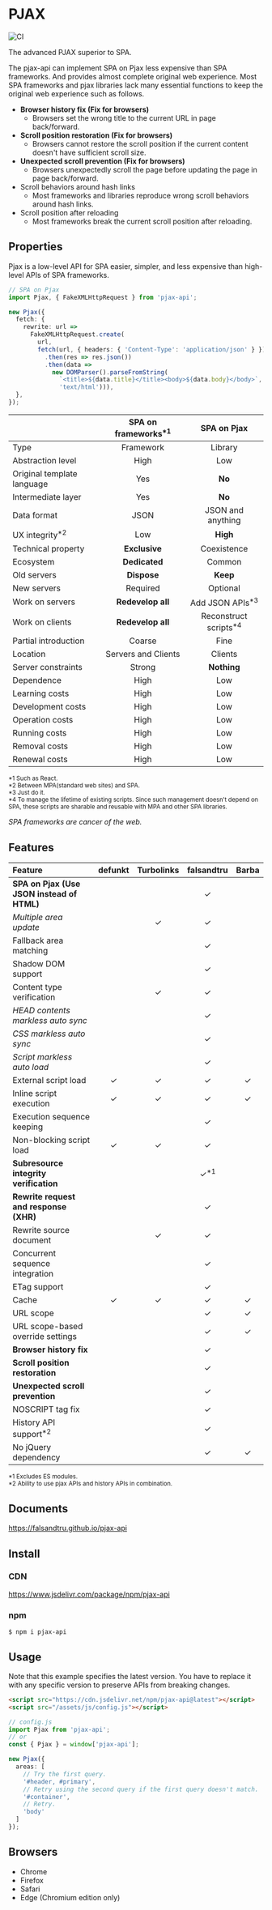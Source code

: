 # PJAX

![CI](https://github.com/falsandtru/pjax-api/workflows/CI/badge.svg)

The advanced PJAX superior to SPA.

The pjax-api can implement SPA on Pjax less expensive than SPA frameworks.
And provides almost complete original web experience.
Most SPA frameworks and pjax libraries lack many essential functions to keep the original web experience such as follows.

- **Browser history fix (Fix for browsers)**
  - Browsers set the wrong title to the current URL in page back/forward.
- **Scroll position restoration (Fix for browsers)**
  - Browsers cannot restore the scroll position if the current content doesn't have sufficient scroll size.
- **Unexpected scroll prevention (Fix for browsers)**
  - Browsers unexpectedly scroll the page before updating the page in page back/forward.
- Scroll behaviors around hash links
  - Most frameworks and libraries reproduce wrong scroll behaviors around hash links.
- Scroll position after reloading
  - Most frameworks break the current scroll position after reloading.

## Properties

Pjax is a low-level API for SPA easier, simpler, and less expensive than high-level APIs of SPA frameworks.

```ts
// SPA on Pjax
import Pjax, { FakeXMLHttpRequest } from 'pjax-api';

new Pjax({
  fetch: {
    rewrite: url =>
      FakeXMLHttpRequest.create(
        url,
        fetch(url, { headers: { 'Content-Type': 'application/json' } })
          .then(res => res.json())
          .then(data =>
            new DOMParser().parseFromString(
              `<title>${data.title}</title><body>${data.body}</body>`,
              'text/html'))),
  },
});
```

||SPA on frameworks<sup>\*1</sup>|SPA on Pjax|
|:-----|:---------------:|:---------:|
|Type|Framework|Library|
|Abstraction level|High|Low|
|Original template language|Yes|**No**|
|Intermediate layer|Yes|**No**|
|Data format|JSON|JSON and anything|
|UX integrity<sup>\*2</sup>|Low|**High**|
|Technical property|**Exclusive**|Coexistence|
|Ecosystem|**Dedicated**|Common|
|Old servers|**Dispose**|**Keep**|
|New servers|Required|Optional|
|Work on servers|**Redevelop all**|Add JSON APIs<sup>\*3</sup>|
|Work on clients|**Redevelop all**|Reconstruct scripts<sup>\*4</sup>|
|Partial introduction|Coarse|Fine|
|Location|Servers and Clients|Clients|
|Server constraints|Strong|**Nothing**|
|Dependence|High|Low|
|Learning costs|High|Low|
|Development costs|High|Low|
|Operation costs|High|Low|
|Running costs|High|Low|
|Removal costs|High|Low|
|Renewal costs|High|Low|

<small>*1 Such as React.</small><br>
<small>*2 Between MPA(standard web sites) and SPA.</small><br>
<small>*3 Just do it.</small><br>
<small>*4 To manage the lifetime of existing scripts. Since such management doesn't depend on SPA, these scripts are sharable and reusable with MPA and other SPA libraries.</small><br>

*SPA frameworks are cancer of the web.*

## Features

|Feature|defunkt|Turbolinks|falsandtru|Barba|
|:------|:-----:|:--------:|:--------:|:---:|
|**SPA on Pjax (Use JSON instead of HTML)**| | |✓| |
|*Multiple area update*| |✓|✓| |
|Fallback area matching| | |✓| |
|Shadow DOM support| | |✓| |
|Content type verification| |✓|✓| |
|*HEAD contents markless auto sync*| | |✓| |
|*CSS markless auto sync*| | |✓| |
|*Script markless auto load*| | |✓| |
|External script load|✓|✓|✓|✓|
|Inline script execution|✓|✓|✓|✓|
|Execution sequence keeping| | |✓| |
|Non-blocking script load|✓|✓|✓| |
|**Subresource integrity verification**| | |✓<sup>\*1</sup>| |
|**Rewrite request and response (XHR)**| | |✓| |
|Rewrite source document| |✓|✓| |
|Concurrent sequence integration| | |✓| |
|ETag support| | |✓| |
|Cache|✓|✓|✓|✓|
|URL scope| | |✓|✓|
|URL scope-based override settings| | |✓|✓|
|**Browser history fix**| | |✓| |
|**Scroll position restoration**| | |✓| |
|**Unexpected scroll prevention**| | |✓| |
|NOSCRIPT tag fix| | |✓| |
|History API support<sup>\*2</sup>| | |✓| |
|No jQuery dependency| | |✓|✓|

<small>*1 Excludes ES modules.</small><br>
<small>*2 Ability to use pjax APIs and history APIs in combination.</small><br>

## Documents

https://falsandtru.github.io/pjax-api

## Install

### CDN

https://www.jsdelivr.com/package/npm/pjax-api

### npm

```
$ npm i pjax-api
```

## Usage

Note that this example specifies the latest version. You have to replace it with any specific version to preserve APIs from breaking changes.

```html
<script src="https://cdn.jsdelivr.net/npm/pjax-api@latest"></script>
<script src="/assets/js/config.js"></script>
```

```ts
// config.js
import Pjax from 'pjax-api';
// or
const { Pjax } = window['pjax-api'];

new Pjax({
  areas: [
    // Try the first query.
    '#header, #primary',
    // Retry using the second query if the first query doesn't match.
    '#container',
    // Retry.
    'body'
  ]
});
```

## Browsers

- Chrome
- Firefox
- Safari
- Edge (Chromium edition only)

